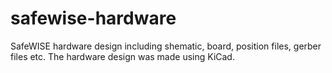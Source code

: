 # safewise-hardware

SafeWISE hardware design including shematic, board, position files, gerber files etc. The hardware design was made using KiCad.
